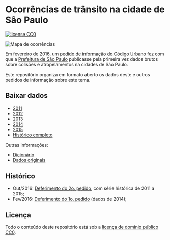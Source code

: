 
# Ocorrências de trânsito na cidade de São Paulo

[![license CC0](https://img.shields.io/github/license/codigourbano/ocorrencias-transito-sp.svg)][license]

[license]: https://github.com/codigourbano/ocorrencias-transito-sp/blob/master/LICENSE
[ogr2ogr]: http://www.gdal.org/ogr2ogr.html
[mdbtools]: http://mdbtools.sourceforge.net/
[mapinfo]: https://en.wikipedia.org/wiki/MapInfo_Professional
[qgis]: http://www.qgis.org
[shapefile]: https://en.wikipedia.org/wiki/Shapefile
[pmsp]: http://www.capital.sp.gov.br
[cet]: http://www.cetsp.com.br

![Mapa de ocorrências](preview.png)

Em fevereiro de 2016, um [pedido de informação do Código Urbano](http://codigourbano.org/lai-garante-acesso-a-dados-sobre-mortos-e-feridos-no-transito-de-sp) fez com que a [Prefeitura de São Paulo][pmsp] publicasse pela primeira vez dados brutos sobre colisões e atropelamentos na cidades de São Paulo.

Este repositório organiza em formato aberto os dados deste e outros pedidos de informação sobre este tema.

## Baixar dados

* [2011](dados/2011)
* [2012](dados/2012)
* [2013](dados/2013)
* [2014](dados/2014)
* [2015](dados/2015)
* [Histórico completo](https://github.com/codigourbano/ocorrencias-transito-pmsp/raw/master/dados/ocorrencias-transito-pmsp-2011-2015.zip)

Outras informações:

* [Dicionário](DICIONARIO.md)
* [Dados originais](dados-originais)

## Histórico

* Out/2016: [Deferimento do 2o. pedido](http://codigourbano.org/dados-abertos-sobre-mortos-e-feridos-no-transito-de-sp-de-2011-a-2015), com série histórica de 2011 a 2015;
* Fev/2016: [Deferimento do 1o. pedido](http://codigourbano.org/lai-garante-acesso-a-dados-sobre-mortos-e-feridos-no-transito-de-sp/) (dados de 2014);

## Licença

Todo o conteúdo deste repositório está sob a [licença de domínio público CC0](http://creativecommons.org/publicdomain/zero/1.0/deed.pt).
